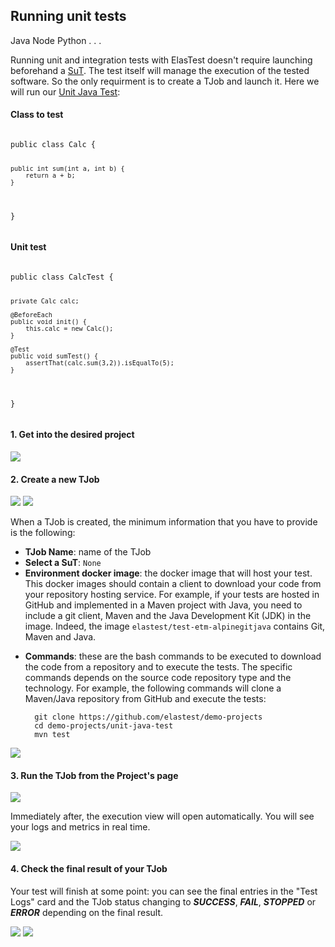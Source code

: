 <div class="range range-xs-left">
<div class="cell-xs-10 cell-lg-6 text-md-left inset-md-right-80 cell-lg-push-1 offset-top-50 offset-lg-top-0">
<h2 id="content" class="h1">Running unit tests</h2>
<div class="offset-top-30 offset-md-top-50">
</div>
</div>
</div>

<div class="badges-menu">
    <span class="badge badge-default my-badge selected">Java</span>
    <span class="badge badge-default my-badge my-badge-disabled">Node</span>
    <span class="badge badge-default my-badge my-badge-disabled">Python</span>
    <span class="badge badge-default my-badge my-badge-disabled">. . .</span>
</div>

Running unit and integration tests with ElasTest doesn't require launching beforehand a [SuT](/fundamentals/core-concepts/). The test itself will manage the execution of the tested software. So the only requirment is to create a TJob and launch it. Here we will run our [Unit Java Test](https://github.com/elastest/demo-projects/tree/master/unit-java-test):

<div class="row">
<div class="col-md-6">
<h4>Class to test</h4>
<pre>
<code class="java">
public class Calc {

    public int sum(int a, int b) {
        return a + b;
    }

}
</code>
</pre>

</div>
<div class="col-md-6">
<h4>Unit test</h4>
<pre>
<code class="java">
public class CalcTest {

    private Calc calc;

    @BeforeEach
    public void init() {
        this.calc = new Calc();
    }

    @Test
    public void sumTest() {
        assertThat(calc.sum(3,2)).isEqualTo(5);
    }

}
</code>
</pre>
</div>
</div>

<h4 class="holder-subtitle link-top">1. Get into the desired project</h4>

<div class="docs-gallery inline-block">
    <a data-fancybox="gallery-1" href="/docs/testing/images/unit_test_1.png"><img class="img-responsive img-wellcome" src="/docs/testing/images/unit_test_1.png"/></a>
</div>

<h4 class="holder-subtitle link-top">2. Create a new TJob</h4>

<div class="docs-gallery inline-block">
    <a data-fancybox="gallery-1" href="/docs/testing/images/unit_test_2.png"><img class="img-responsive img-wellcome" src="/docs/testing/images/unit_test_2.png"/></a>
    <a data-fancybox="gallery-1" href="/docs/testing/images/unit_test_3.png"><img class="img-responsive img-wellcome" src="/docs/testing/images/unit_test_3.png"/></a>
</div>

When a TJob is created, the minimum information that you have to provide is the following:

- **TJob Name**: name of the TJob
- **Select a SuT**: `None`
- **Environment docker image**: the docker image that will host your test. This docker images should contain a client to download your code from your repository hosting service. For example, if your tests are hosted in GitHub and implemented in a Maven project with Java, you need to include a git client, Maven and the Java Development Kit (JDK) in the image. Indeed, the image `elastest/test-etm-alpinegitjava` contains Git, Maven and Java.
<!-- Modify when all images are available for testing with different hostsing services and technologies: Java, Maven, Pyhton, Ruby, Node... -->
- **Commands**: these are the bash commands to be executed to download the code from a repository and to execute the tests. The specific commands depends on the source code repository type and the technology. For example, the following commands will clone a Maven/Java repository from GitHub and execute the tests:

        git clone https://github.com/elastest/demo-projects
        cd demo-projects/unit-java-test
        mvn test


<div class="docs-gallery inline-block">
    <a data-fancybox="gallery-1" href="/docs/testing/images/unit_test_4.png"><img class="img-responsive img-wellcome" src="/docs/testing/images/unit_test_4.png"/></a>
</div>

<h4 class="holder-subtitle link-top">3. Run the TJob from the Project's page</h4>

<div class="docs-gallery inline-block">
    <a data-fancybox="gallery-1" href="/docs/testing/images/unit_test_5.png"><img class="img-responsive img-wellcome" src="/docs/testing/images/unit_test_5.png"/></a>
</div>

Immediately after, the execution view will open automatically. You will see your logs and metrics in real time.

<div class="docs-gallery inline-block">
    <a data-fancybox="gallery-1" href="/docs/testing/images/unit_test_6.png"><img class="img-responsive img-wellcome" src="/docs/testing/images/unit_test_6.png"/></a>
</div>

<h4 class="holder-subtitle link-top">4. Check the final result of your TJob</h4>

Your test will finish at some point: you can see the final entries in the "Test Logs" card and the TJob status changing to ***SUCCESS***, ***FAIL***, ***STOPPED*** or ***ERROR*** depending on the final result.

<div class="docs-gallery inline-block">
    <a data-fancybox="gallery-1" href="/docs/testing/images/unit_test_7.png"><img class="img-responsive img-wellcome" src="/docs/testing/images/unit_test_7.png"/></a>
    <a data-fancybox="gallery-1" href="/docs/testing/images/unit_test_8.png"><img class="img-responsive img-wellcome" src="/docs/testing/images/unit_test_8.png"/></a>
</div>

<script src="//code.jquery.com/jquery-3.2.1.min.js"></script>
<link rel="stylesheet" href="https://cdnjs.cloudflare.com/ajax/libs/fancybox/3.2.5/jquery.fancybox.min.css" />
<script src="https://cdnjs.cloudflare.com/ajax/libs/fancybox/3.2.5/jquery.fancybox.min.js"></script>

<script>
var galleries = $('div.docs-gallery');
for (var i = 1; i <= galleries.length; i++) {
    $().fancybox({
    selector : '[data-fancybox="gallery-' + i + '"]',
    infobar : true,
    arrows : false,
    loop: false,
    protect: true,
    transitionEffect: 'slide',
    buttons : [
        'close'
    ],
    clickOutside : 'close',
    clickSlide   : 'close',
  });
}
</script>